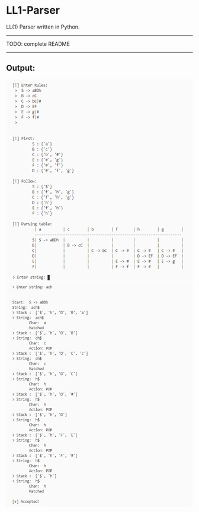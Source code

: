 # LL1-Parser   
LL(1) Parser written in Python.   

---

TODO: complete README  

---

## Output:
![First, Follow and Parsing Table](./img-first-follow-table.png)
![String matching](./img-string-matching.png)
